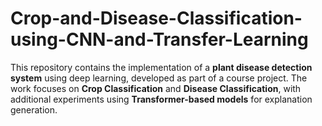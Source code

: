 # Crop-and-Disease-Classification-using-CNN-and-Transfer-Learning
This repository contains the implementation of a **plant disease detection system** using deep learning, developed as part of a course project.   The work focuses on **Crop Classification** and **Disease Classification**, with additional experiments using **Transformer-based models** for explanation generation.
